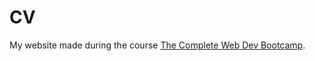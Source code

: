 # CV
My website made during the course [The Complete Web Dev Bootcamp](https://www.udemy.com/course/the-complete-web-development-bootcamp/).
